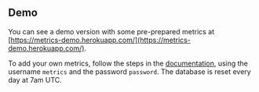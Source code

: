 ## Demo

You can see a demo version with some pre-prepared metrics at [https://metrics-demo.herokuapp.com/](https://metrics-demo.herokuapp.com/).

To add your own metrics, follow the steps in the [documentation](#documentation), using the username `metrics` and the password `password`. The database is reset every day at 7am UTC.
